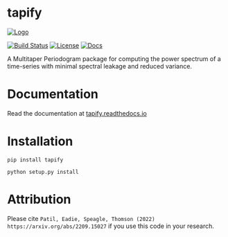 # tapify

[![Logo](https://github.com/aaryapatil/tapify/blob/main/docs/images/tapify_logo.png)](https://github.com/aaryapatil/tapify)

[![Build Status](https://github.com/aaryapatil/tapify/workflows/Tests/badge.svg)](https://github.com/aaryapatil/tapify/actions)
[![License](http://img.shields.io/badge/license-MIT-blue.svg?style=flat)](https://github.com/aaryapatil/tapify/blob/main/LICENSE)
[![Docs](https://readthedocs.org/projects/tapify/badge/?version=latest)](http://tapify.readthedocs.io/en/latest/?badge=latest)

A Multitaper Periodogram package for computing the power spectrum of a
time-series with minimal spectral leakage and reduced variance.

# Documentation
Read the documentation at [tapify.readthedocs.io](https://tapify.readthedocs.io/)

# Installation
``pip install tapify``

``python setup.py install``

# Attribution

Please cite `Patil, Eadie, Speagle, Thomson (2022) https://arxiv.org/abs/2209.15027` if you use this code
in your research.
